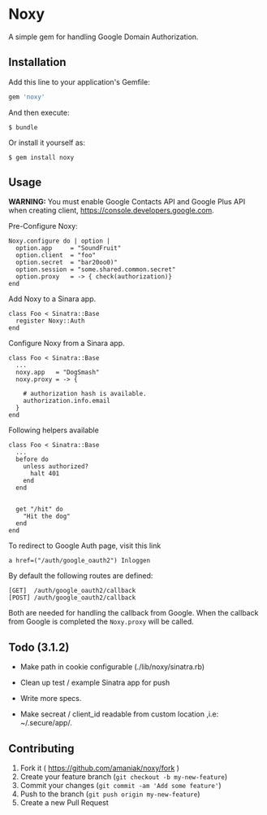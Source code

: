# Noxy

A simple gem for handling Google Domain Authorization.

## Installation

Add this line to your application's Gemfile:

```ruby
gem 'noxy'
```

And then execute:

    $ bundle

Or install it yourself as:

    $ gem install noxy

## Usage

**WARNING:** You must enable Google Contacts API and Google Plus API when creating client, https://console.developers.google.com.


Pre-Configure Noxy:

    Noxy.configure do | option |
      option.app     = "SoundFruit"
      option.client  = "foo"
      option.secret  = "bar20oo0)"
      option.session = "some.shared.common.secret"
      option.proxy   = -> { check(authorization)}
    end

Add Noxy to a Sinara app.

    class Foo < Sinatra::Base
      register Noxy::Auth
    end

Configure Noxy from a Sinara app.

    class Foo < Sinatra::Base
      ...
      noxy.app   = "DogSmash"
      noxy.proxy = -> {

        # authorization hash is available.
        authorization.info.email
      }
    end

Following helpers available

    class Foo < Sinatra::Base
      ...
      before do
        unless authorized?
          halt 401
        end
      end


      get "/hit" do
        "Hit the dog"
      end
    end


To redirect to Google Auth page, visit this link

    a href=("/auth/google_oauth2") Inloggen


By default the following routes are defined:

    [GET]  /auth/google_oauth2/callback
    [POST] /auth/google_oauth2/callback

Both are needed for handling the callback from Google.
When the callback from Google is completed the `Noxy.proxy` will be called.



## Todo (3.1.2)

  * Make path in cookie configurable (./lib/noxy/sinatra.rb)
  * Clean up test / example Sinatra app for push
  * Write more specs.

  * Make secreat / client_id readable from custom location
    ,i.e: ~/.secure/app/.

## Contributing

1. Fork it ( https://github.com/amaniak/noxy/fork )
2. Create your feature branch (`git checkout -b my-new-feature`)
3. Commit your changes (`git commit -am 'Add some feature'`)
4. Push to the branch (`git push origin my-new-feature`)
5. Create a new Pull Request
